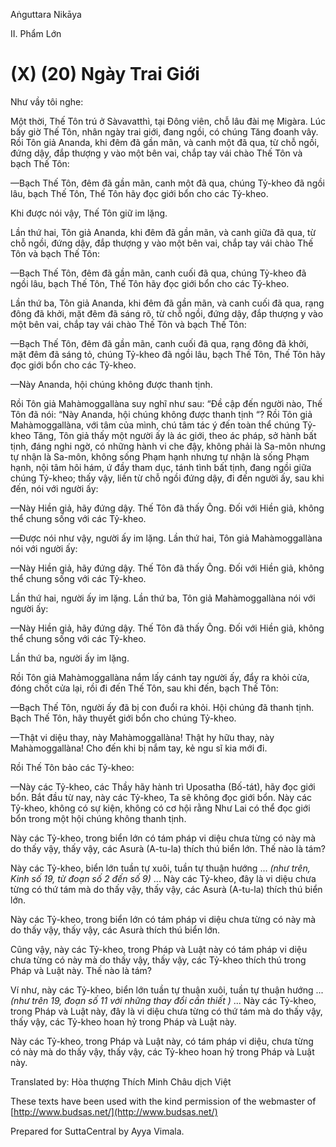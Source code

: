  

Aṅguttara Nikāya

II. Phẩm Lớn

# (X) (20) Ngày Trai Giới

Như vầy tôi nghe:

Một thời, Thế Tôn trú ở Sàvavatthì, tại Ðông viên, chỗ lâu đài mẹ Migàra. Lúc bấy giờ Thế Tôn, nhân ngày trai giới, đang ngồi, có chúng Tăng đoanh vây. Rồi Tôn giả Ananda, khi đêm đã gần mãn, và canh một đã qua, từ chỗ ngồi, đứng dậy, đắp thượng y vào một bên vai, chắp tay vái chào Thế Tôn và bạch Thế Tôn:

—Bạch Thế Tôn, đêm đã gần mãn, canh một đã qua, chúng Tỷ-kheo đã ngồi lâu, bạch Thế Tôn, Thế Tôn hãy đọc giới bổn cho các Tỷ-kheo.

Khi được nói vậy, Thế Tôn giữ im lặng.

Lần thứ hai, Tôn giả Ananda, khi đêm đã gần mãn, và canh giữa đã qua, từ chỗ ngồi, đứng dậy, đắp thượng y vào một bên vai, chắp tay vái chào Thế Tôn và bạch Thế Tôn:

—Bạch Thế Tôn, đêm đã gần mãn, canh cuối đã qua, chúng Tỷ-kheo đã ngồi lâu, bạch Thế Tôn, Thế Tôn hãy đọc giới bổn cho các Tỷ-kheo.

Lần thứ ba, Tôn giả Ananda, khi đêm đã gần mãn, và canh cuối đã qua, rạng đông đã khởi, mặt đêm đã sáng rõ, từ chỗ ngồi, đứng dậy, đắp thượng y vào một bên vai, chắp tay vái chào Thế Tôn và bạch Thế Tôn:

—Bạch Thế Tôn, đêm đã gần mãn, canh cuối đã qua, rạng đông đã khởi, mặt đêm đã sáng tỏ, chúng Tỷ-kheo đã ngồi lâu, bạch Thế Tôn, Thế Tôn hãy đọc giới bổn cho các Tỷ-kheo.

—Này Ananda, hội chúng không được thanh tịnh.

Rồi Tôn giả Mahàmoggallàna suy nghĩ như sau: “Ðề cập đến người nào, Thế Tôn đã nói: “Này Ananda, hội chúng không được thanh tịnh “? Rồi Tôn giả Mahàmoggallàna, với tâm của mình, chú tâm tác ý đến toàn thể chúng Tỷ-kheo Tăng, Tôn giả thấy một người ấy là ác giới, theo ác pháp, sở hành bất tịnh, đáng nghi ngờ, có những hành vi che đậy, không phải là Sa-môn nhưng tự nhận là Sa-môn, không sống Phạm hạnh nhưng tự nhận là sống Phạm hạnh, nội tâm hôi hám, ứ đầy tham dục, tánh tình bất tịnh, đang ngồi giữa chúng Tỷ-kheo; thấy vậy, liền từ chỗ ngồi đứng dậy, đi đến người ấy, sau khi đến, nói với người ấy:

—Này Hiền giả, hãy đứng dậy. Thế Tôn đã thấy Ông. Ðối với Hiền giả, không thể chung sống với các Tỷ-kheo.

—Ðược nói như vậy, người ấy im lặng. Lần thứ hai, Tôn giả Mahàmoggallàna nói với người ấy:

—Này Hiền giả, hãy đứng dậy. Thế Tôn đã thấy Ông. Ðối với Hiền giả, không thể chung sống với các Tỷ-kheo.

Lần thứ hai, người ấy im lặng. Lần thứ ba, Tôn giả Mahàmoggallàna nói với người ấy:

—Này Hiền giả, hãy đứng dậy. Thế Tôn đã thấy Ông. Ðối với Hiền giả, không thể chung sống với các Tỷ-kheo.

Lần thứ ba, người ấy im lặng.

Rồi Tôn giả Mahàmoggallàna nắm lấy cánh tay người ấy, đẩy ra khỏi cửa, đóng chốt cửa lại, rồi đi đến Thế Tôn, sau khi đến, bạch Thế Tôn:

—Bạch Thế Tôn, người ấy đã bị con đuổi ra khỏi. Hội chúng đã thanh tịnh. Bạch Thế Tôn, hãy thuyết giới bổn cho chúng Tỷ-kheo.

—Thật vi diệu thay, này Mahàmoggallàna! Thật hy hữu thay, này Mahàmoggallàna! Cho đến khi bị nắm tay, kẻ ngu sĩ kia mới đi.

Rồi Thế Tôn bảo các Tỷ-kheo:

—Này các Tỷ-kheo, các Thầy hãy hành trì Uposatha (Bố-tát), hãy đọc giới bổn. Bắt đầu từ nay, này các Tỷ-kheo, Ta sẽ không đọc giới bổn. Này các Tỷ-kheo, không có sự kiện, không có cơ hội rằng Như Lai có thể đọc giới bổn trong một hội chúng không thanh tịnh.

Này các Tỷ-kheo, trong biển lớn có tám pháp vi diệu chưa từng có này mà do thấy vậy, thấy vậy, các Asurà (A-tu-la) thích thú biển lớn. Thế nào là tám?

Này các Tỷ-kheo, biển lớn tuần tự xuôi, tuần tự thuận hướng ... _(như trên, Kinh số 19, từ đoạn số 2 đến số 9)_ ... Này các Tỷ-kheo, đây là vi diệu chưa từng có thứ tám mà do thấy vậy, thấy vậy, các Asurà (A-tu-la) thích thú biển lớn.

Này các Tỷ-kheo, trong biển lớn có tám pháp vi diệu chưa từng có này mà do thấy vậy, thấy vậy, các Asurà thích thú biển lớn.

Cũng vậy, này các Tỷ-kheo, trong Pháp và Luật này có tám pháp vi diệu chưa từng có này mà do thấy vậy, thấy vậy, các Tỷ-kheo thích thú trong Pháp và Luật này. Thế nào là tám?

Ví như, này các Tỷ-kheo, biển lớn tuần tự thuận xuôi, tuần tự thuận hướng ... _(như trên 19, đoạn số 11 với những thay đổi cần thiết )_ ... Này các Tỷ-kheo, trong Pháp và Luật này, đây là vi diệu chưa từng có thứ tám mà do thấy vậy, thấy vậy, các Tỷ-kheo hoan hỷ trong Pháp và Luật này.

Này các Tỷ-kheo, trong Pháp và Luật này, có tám pháp vi diệu, chưa từng có này mà do thấy vậy, thấy vậy, các Tỷ-kheo hoan hỷ trong Pháp và Luật này.

Translated by: Hòa thượng Thích Minh Châu dịch Việt

These texts have been used with the kind permission of the webmaster of [http://www.budsas.net/](http://www.budsas.net/)

Prepared for SuttaCentral by Ayya Vimala.